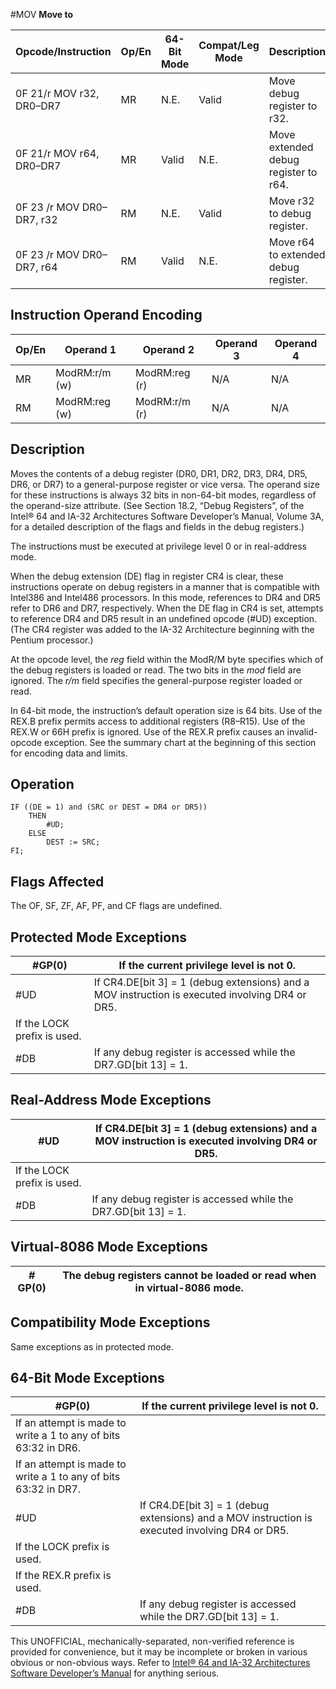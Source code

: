#MOV
**Move to**

| Opcode/Instruction        | Op/En | 64-Bit Mode | Compat/Leg Mode | Description                          |
| ------------------------- | ----- | ----------- | --------------- | ------------------------------------ |
| 0F 21/r MOV r32, DR0–DR7  | MR    | N.E.        | Valid           | Move debug register to r32.          |
| 0F 21/r MOV r64, DR0–DR7  | MR    | Valid       | N.E.            | Move extended debug register to r64. |
| 0F 23 /r MOV DR0–DR7, r32 | RM    | N.E.        | Valid           | Move r32 to debug register.          |
| 0F 23 /r MOV DR0–DR7, r64 | RM    | Valid       | N.E.            | Move r64 to extended debug register. |

## Instruction Operand Encoding

| Op/En | Operand 1     | Operand 2     | Operand 3 | Operand 4 |
| ----- | ------------- | ------------- | --------- | --------- |
| MR    | ModRM:r/m (w) | ModRM:reg (r) | N/A       | N/A       |
| RM    | ModRM:reg (w) | ModRM:r/m (r) | N/A       | N/A       |

## Description

Moves the contents of a debug register (DR0, DR1, DR2, DR3, DR4, DR5, DR6, or DR7) to a general-purpose register or vice versa. The operand size for these instructions is always 32 bits in non-64-bit modes, regardless of the operand-size attribute. (See Section 18.2, “Debug Registers”, of the Intel® 64 and IA-32 Architectures Software Developer’s Manual, Volume 3A, for a detailed description of the flags and fields in the debug registers.)

The instructions must be executed at privilege level 0 or in real-address mode.

When the debug extension (DE) flag in register CR4 is clear, these instructions operate on debug registers in a manner that is compatible with Intel386 and Intel486 processors. In this mode, references to DR4 and DR5 refer to DR6 and DR7, respectively. When the DE flag in CR4 is set, attempts to reference DR4 and DR5 result in an undefined opcode (#​​​UD) exception. (The CR4 register was added to the IA-32 Architecture beginning with the Pentium processor.)

At the opcode level, the _reg_ field within the ModR/M byte specifies which of the debug registers is loaded or read. The two bits in the _mod_ field are ignored. The _r/m_ field specifies the general-purpose register loaded or read.

In 64-bit mode, the instruction’s default operation size is 64 bits. Use of the REX.B prefix permits access to additional registers (R8–R15). Use of the REX.W or 66H prefix is ignored. Use of the REX.R prefix causes an invalid-opcode exception. See the summary chart at the beginning of this section for encoding data and limits.

## Operation

```
IF ((DE = 1) and (SRC or DEST = DR4 or DR5))
    THEN
        #​​​UD;
    ELSE
        DEST := SRC;
FI;

```

## Flags Affected

The OF, SF, ZF, AF, PF, and CF flags are undefined.

## Protected Mode Exceptions

| \#​​​​GP(0)                 | If the current privilege level is not 0.                                                        |
| --------------------------- | ----------------------------------------------------------------------------------------------- |
| #​​​UD                      | If CR4.DE[bit 3] = 1 (debug extensions) and a MOV instruction is executed involving DR4 or DR5. |
| If the LOCK prefix is used. |
| \#​DB                       | If any debug register is accessed while the DR7.GD[bit 13] = 1.                                 |

## Real-Address Mode Exceptions

| #​​​UD                      | If CR4.DE[bit 3] = 1 (debug extensions) and a MOV instruction is executed involving DR4 or DR5. |
| --------------------------- | ----------------------------------------------------------------------------------------------- |
| If the LOCK prefix is used. |
| \#​DB                       | If any debug register is accessed while the DR7.GD[bit 13] = 1.                                 |

## Virtual-8086 Mode Exceptions

| \#​​​​GP(0) | The debug registers cannot be loaded or read when in virtual-8086 mode. |
| ----------- | ----------------------------------------------------------------------- |

## Compatibility Mode Exceptions

Same exceptions as in protected mode.

## 64-Bit Mode Exceptions

| \#​​​​GP(0)                                                     | If the current privilege level is not 0.                                                        |
| --------------------------------------------------------------- | ----------------------------------------------------------------------------------------------- |
| If an attempt is made to write a 1 to any of bits 63:32 in DR6. |
| If an attempt is made to write a 1 to any of bits 63:32 in DR7. |
| #​​​UD                                                          | If CR4.DE[bit 3] = 1 (debug extensions) and a MOV instruction is executed involving DR4 or DR5. |
| If the LOCK prefix is used.                                     |
| If the REX.R prefix is used.                                    |
| \#​DB                                                           | If any debug register is accessed while the DR7.GD[bit 13] = 1.                                 |

This UNOFFICIAL, mechanically-separated, non-verified reference is provided for convenience, but it may be
incomplete or broken in various obvious or non-obvious
ways. Refer to [Intel® 64 and IA-32 Architectures Software Developer’s Manual](https://software.intel.com/en-us/download/intel-64-and-ia-32-architectures-sdm-combined-volumes-1-2a-2b-2c-2d-3a-3b-3c-3d-and-4) for anything serious.
